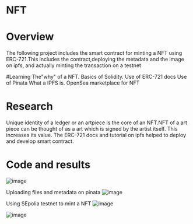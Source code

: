 # NFT
# Overview
The following project includes the smart contract for minting a NFT using  ERC-721.This includes the contract,deploying the metadata and the image on ipfs, and actually minting the transaction on a testnet

#Learning
The"why" of a NFT.
Basics of Solidity.
Use of ERC-721 docs
Use of Pinata 
What a IPFS is.
OpenSea marketplace for NFT

# Research
Unique identity of a ledger or an artpiece is the core of an NFT.NFT of a art piece can be thought of as a art which is signed by the artist itself. This increases its value.
The ERC-721 docs and tutorial on ipfs helped to deploy and develop smart contract.

# Code and results
![image](https://github.com/user-attachments/assets/a8368a70-7512-431b-b6ca-39d5db0b2138)


Uploading files and metadata on pinata
![image](https://github.com/user-attachments/assets/bb020587-2953-4f93-b3c6-39a75b995650)


Using SEpolia testnet to mint a NFT
![image](https://github.com/user-attachments/assets/bd7db687-f32f-4fb4-90c4-bda701bc28e4)


![image](https://github.com/user-attachments/assets/f4438ee9-a998-440c-81c9-2db0cfd81c52)








